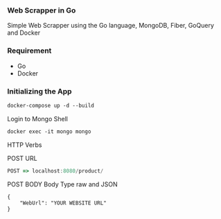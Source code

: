### Web Scrapper in Go

Simple Web Scrapper using the Go language, MongoDB, Fiber, GoQuery and Docker

### Requirement
 - Go
 - Docker

### Initializing the App

```dockerfile
docker-compose up -d --build
```

Login to Mongo Shell
```dockerfile
docker exec -it mongo mongo
```

HTTP Verbs

POST URL
```javascript
POST => localhost:8080/product/
```
POST BODY
Body Type raw and JSON

```
{
    "WebUrl": "YOUR WEBSITE URL"
}
```
